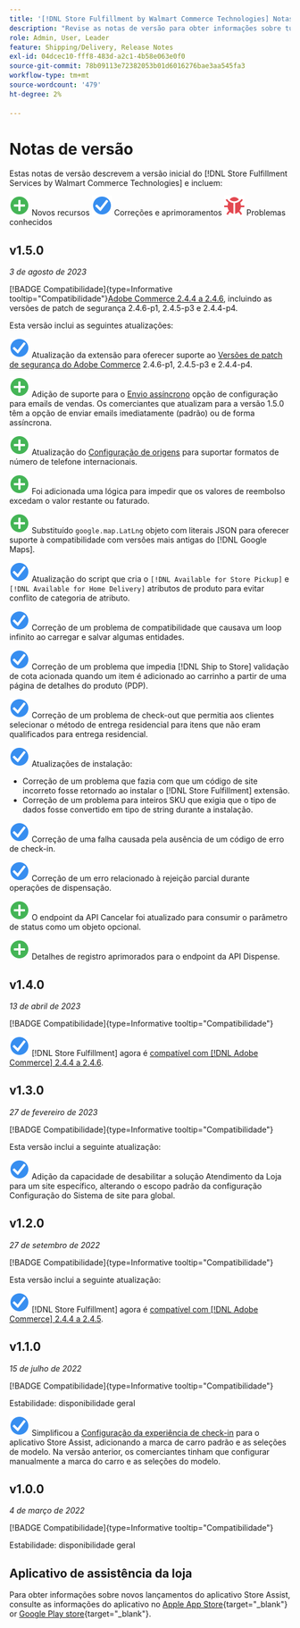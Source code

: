 ```yaml
---
title: '[!DNL Store Fulfillment by Walmart Commerce Technologies] Notas de versão'
description: "Revise as notas de versão para obter informações sobre tudo [!DNL Store Fulfillment by Walmart Commerce Technologies] lançamentos."
role: Admin, User, Leader
feature: Shipping/Delivery, Release Notes
exl-id: 04dcec10-fff8-483d-a2c1-4b58e063e0f0
source-git-commit: 78b09113e72382053b01d6016276bae3aa545fa3
workflow-type: tm+mt
source-wordcount: '479'
ht-degree: 2%

---
```


# Notas de versão

Estas notas de versão descrevem a versão inicial do [!DNL Store Fulfillment Services by Walmart Commerce Technologies] e incluem:

![Novo](../assets/new.svg) Novos recursos
![Problema corrigido](../assets/fix.svg) Correções e aprimoramentos
![Problema conhecido](../assets/bug.svg) Problemas conhecidos

## v1.5.0

*3 de agosto de 2023*

[!BADGE Compatibilidade]{type=Informative tooltip="Compatibilidade"}[Adobe Commerce 2.4.4 a 2.4.6](https://experienceleague.adobe.com/docs/commerce-operations/release/product-availability.html), incluindo as versões de patch de segurança 2.4.6-p1, 2.4.5-p3 e 2.4.4-p4.

Esta versão inclui as seguintes atualizações:

![Novo](../assets/fix.svg) Atualização da extensão para oferecer suporte ao [Versões de patch de segurança do Adobe Commerce](https://experienceleague.adobe.com/docs/commerce-operations/release/notes/security-patches/overview.html) 2.4.6-p1, 2.4.5-p3 e 2.4.4-p4.

![Novo](../assets/new.svg)<!-- WMTP-918 --> Adição de suporte para o [Envio assíncrono](sales-emails.md) opção de configuração para emails de vendas. Os comerciantes que atualizam para a versão 1.5.0 têm a opção de enviar emails imediatamente (padrão) ou de forma assíncrona.

![Novo](../assets/new.svg)<!-- WMTP-916--> Atualização do [Configuração de origens](merchant-store-configuration.md) para suportar formatos de número de telefone internacionais.

![Novo](../assets/new.svg) Foi adicionada uma lógica para impedir que os valores de reembolso excedam o valor restante ou faturado.

![Novo](../assets/new.svg)<!-- WMTP-882 --> Substituído `google.map.LatLng` objeto com literais JSON para oferecer suporte à compatibilidade com versões mais antigas do [!DNL Google Maps].

![Problema corrigido](../assets/fix.svg)<!-- WMTP- --> Atualização do script que cria o `[!DNL Available for Store Pickup]` e `[!DNL Available for Home Delivery]` atributos de produto para evitar conflito de categoria de atributo.

![Problema corrigido](../assets/fix.svg)<!-- WMTP-915 --> Correção de um problema de compatibilidade que causava um loop infinito ao carregar e salvar algumas entidades.

![Problema corrigido](../assets/fix.svg)<!-- WMTP-921 --> Correção de um problema que impedia [!DNL Ship to Store] validação de cota acionada quando um item é adicionado ao carrinho a partir de uma página de detalhes do produto (PDP).

![Problema corrigido](../assets/fix.svg)<!-- WMTP- 932 --> Correção de um problema de check-out que permitia aos clientes selecionar o método de entrega residencial para itens que não eram qualificados para entrega residencial.

![Problema corrigido](../assets/fix.svg) Atualizações de instalação:

- <!-- WMTP-880--> Correção de um problema que fazia com que um código de site incorreto fosse retornado ao instalar o [!DNL Store Fulfillment] extensão.

- <!-- WMTP-878--> Correção de um problema para inteiros SKU que exigia que o tipo de dados fosse convertido em tipo de string durante a instalação.

![Problema corrigido](../assets/fix.svg)<!-- WMTP-915--> Correção de uma falha causada pela ausência de um código de erro de check-in.

![Problema corrigido](../assets/fix.svg)<!-- WMTP-932 --> Correção de um erro relacionado à rejeição parcial durante operações de dispensação.

![Novo](../assets/new.svg)<!-- WMTP-953 --> O endpoint da API Cancelar foi atualizado para consumir o parâmetro de status como um objeto opcional.

![Novo](../assets/new.svg)<!-- WMTP-960 --> Detalhes de registro aprimorados para o endpoint da API Dispense.

## v1.4.0

*13 de abril de 2023*

[!BADGE Compatibilidade]{type=Informative tooltip="Compatibilidade"}

![Novo](../assets/fix.svg) [!DNL Store Fulfillment] agora é [compatível com [!DNL Adobe Commerce] 2.4.4 a 2.4.6](https://experienceleague.adobe.com/docs/commerce-operations/release/product-availability.html).


## v1.3.0

*27 de fevereiro de 2023*

[!BADGE Compatibilidade]{type=Informative tooltip="Compatibilidade"}

Esta versão inclui a seguinte atualização:

![Novo](../assets/fix.svg)<!-- WMTP-795 --> Adição da capacidade de desabilitar a solução Atendimento da Loja para um site específico, alterando o escopo padrão da configuração Configuração do Sistema de site para global.

## v1.2.0

*27 de setembro de 2022*

[!BADGE Compatibilidade]{type=Informative tooltip="Compatibilidade"}

Esta versão inclui a seguinte atualização:

![Novo](../assets/fix.svg) [!DNL Store Fulfillment] agora é [compatível com [!DNL Adobe Commerce] 2.4.4 a 2.4.5](https://experienceleague.adobe.com/docs/commerce-operations/release/product-availability.html).


## v1.1.0

*15 de julho de 2022*

[!BADGE Compatibilidade]{type=Informative tooltip="Compatibilidade"}

Estabilidade: disponibilidade geral

![Novo](../assets/fix.svg)<!-- WMTP-731 --> Simplificou a [Configuração da experiência de check-in](check-in-experience-setup.md) para o aplicativo Store Assist, adicionando a marca de carro padrão e as seleções de modelo. Na versão anterior, os comerciantes tinham que configurar manualmente a marca do carro e as seleções do modelo.

## v1.0.0

*4 de março de 2022*

[!BADGE Compatibilidade]{type=Informative tooltip="Compatibilidade"}

Estabilidade: disponibilidade geral

## Aplicativo de assistência da loja

Para obter informações sobre novos lançamentos do aplicativo Store Assist, consulte as informações do aplicativo no [Apple App Store](https://apps.apple.com/us/app/store-assist-by-walmart/id1609281539){target="_blank"} or [Google Play store](https://play.google.com/store/apps/details?id=com.walmart.faas.storeassist){target="_blank"}.
